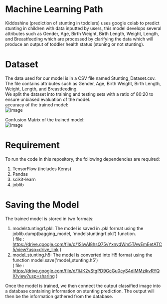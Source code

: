 # Machine Learning Path
Kiddoshine (prediction of stunting in toddlers) uses google colab to predict stunting in children with data inputted by users, this model develops several attributes such as Gender, Age, Birth Weight, Birth Length, Weight, Length, and Breastfeeding which are processed by clarifying the data which will produce an output of toddler health status (stuning or not stunting).<br>

# Dataset
The data used for our model is in a CSV file named Stunting_Dataset.csv. The file contains attributes such as Gender, Age, Birth Weight, Birth Length, Weight, Length, and Breastfeeding. <br>
We split the dataset into training and testing sets with a ratio of 80:20 to ensure unbiased evaluation of the model.<br>
accuracy of the trained model: <br>
![image](https://github.com/user-attachments/assets/256e1446-72e2-4d1a-963b-3b4300147edd)


Confusion Matrix of the trained model: <br>
![image](https://github.com/user-attachments/assets/26dffc64-e2e9-4b06-8df3-5adc755109ef) 

# Requirement
To run the code in this repository, the following dependencies are required:<br>
1. TensorFlow (includes Keras)
2. Pandas
3. scikit-learn
4. joblib


# Saving the Model
The trained model is stored in two formats:<br>
1. modelstuntingrf.pkl: The model is saved in .pkl format using the joblib.dump(bagging_model, 'modelstuntingrf.pkl') function.<br>
( file : https://drive.google.com/file/d/1SlwAl8hsQ75vYxnydWm5TAwEmEetATC5/view?usp=drive_link )<br>
2. model_stunting.h5: The model is converted into H5 format using the function model.save('model_stunting.h5') <br>
( file : https://drive.google.com/file/d/1iJK2vStgPD9GcGu0cyS4dIMMzikvRYQX/view?usp=sharing )<br>


Once the model is trained, we then connect the output classified image into a database containing information on stunting prediction. The output will then be the information gathered from the database.<br>



